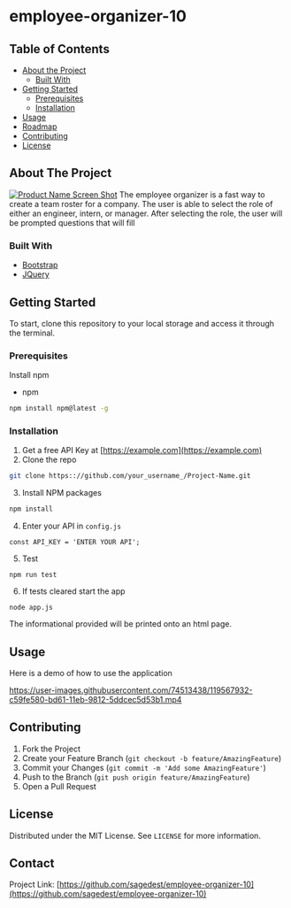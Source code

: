 

# employee-organizer-10

<!-- TABLE OF CONTENTS -->
## Table of Contents

* [About the Project](#about-the-project)
  * [Built With](#built-with)
* [Getting Started](#getting-started)
  * [Prerequisites](#prerequisites)
  * [Installation](#installation)
* [Usage](#usage)
* [Roadmap](#roadmap)
* [Contributing](#contributing)
* [License](#license)




<!-- ABOUT THE PROJECT -->
## About The Project

[![Product Name Screen Shot][product-screenshot]](https://example.com)
The employee organizer is a fast way to create a team roster for a company. The user is able to select the role of either an engineer, intern, or manager. After selecting the role, the user will be prompted questions that will fill

### Built With
* [Bootstrap](https://getbootstrap.com)
* [JQuery](https://jquery.com)




<!-- GETTING STARTED -->
## Getting Started
To start, clone this repository to your local storage and access it through the terminal. 

### Prerequisites

Install npm
* npm
```sh
npm install npm@latest -g
```

### Installation

1. Get a free API Key at [https://example.com](https://example.com)
2. Clone the repo
```sh
git clone https:://github.com/your_username_/Project-Name.git
```
3. Install NPM packages
```sh
npm install
```
4. Enter your API in `config.js`
```JS
const API_KEY = 'ENTER YOUR API';
```
5. Test
``` Test
npm run test
```
6. If tests cleared start the app
``` 
node app.js
```
The informational provided will be printed onto an html page. 

<!-- USAGE EXAMPLES -->
## Usage

Here is a demo of how to use the application

https://user-images.githubusercontent.com/74513438/119567932-c59fe580-bd61-11eb-9812-5ddcec5d53b1.mp4



<!-- CONTRIBUTING -->
## Contributing

1. Fork the Project
2. Create your Feature Branch (`git checkout -b feature/AmazingFeature`)
3. Commit your Changes (`git commit -m 'Add some AmazingFeature'`)
4. Push to the Branch (`git push origin feature/AmazingFeature`)
5. Open a Pull Request



<!-- LICENSE -->
## License

Distributed under the MIT License. See `LICENSE` for more information.



<!-- CONTACT -->
## Contact


Project Link: [https://github.com/sagedest/employee-organizer-10](https://github.com/sagedest/employee-organizer-10)









<!-- MARKDOWN LINKS & IMAGES -->
<!-- https://www.markdownguide.org/basic-syntax/#reference-style-links -->
[build-shield]: https://img.shields.io/badge/build-passing-brightgreen.svg?style=flat-square
[build-url]: #
[contributors-shield]: https://img.shields.io/github/contributors/othneildrew/Best-README-Template.svg?style=flat-square
[contributors-url]: https://github.com/othneildrew/Best-README-Template/graphs/contributors
[license-shield]: https://img.shields.io/badge/license-MIT-blue.svg?style=flat-square
[license-url]: https://github.com/othneildrew/Best-README-Template/blob/master/LICENSE.txt
[linkedin-shield]: https://img.shields.io/badge/-LinkedIn-black.svg?style=flat-square&logo=linkedin&colorB=555
[linkedin-url]: https://linkedin.com/in/othneildrew
[product-screenshot]: images/screenshot.png
